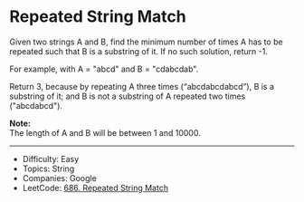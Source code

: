 # Repeated String Match

Given two strings A and B, find the minimum number of times A has to be repeated such that B is a substring of it. If no such solution, return -1.

For example, with A = "abcd" and B = "cdabcdab".

Return 3, because by repeating A three times (“abcdabcdabcd”), B is a substring of it; and B is not a substring of A repeated two times ("abcdabcd").

**Note:**  
The length of A and B will be between 1 and 10000.

---

* Difficulty: Easy
* Topics: String
* Companies: Google
* LeetCode: [686. Repeated String Match](https://leetcode.com/problems/repeated-string-match/description/)
